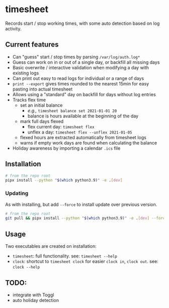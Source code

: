# timesheet

Records start / stop working times, with some auto detection based on log activity.

## Current features

- Can "guess" start / stop times by parsing `/var/log/auth.log*`
- Guess can work on in or out of a single day, or backfill all missing days
- Basic overwrite / interactive validation when modifying a day with existing logs
- Can print out easy to read logs for individual or a range of days
- `print --export` gives times rounded to the nearest 15min for easy pasting into actual timesheet
- Allows using a "standard" day on backfill for days without log entries
- Tracks flex time
  - set an initial balance
    - _e.g.,_ `timesheet balance set 2021-01-01 20`
    - balance is hours available at the beginning of the day
  - mark full days flexed
    - flex current day: `timesheet flex`
    - unflex a day: `timesheet flex --unflex 2021-01-05`
  - flexed hours are extracted automatically from timesheet logs
  - warns if empty work days are found when calculating the balance
- Holiday awareness by importing a calendar `.ics` file

## Installation

```bash
# from the repo root
pipx install --python "$(which python3.9)" -e .[dev]
```

### Updating

As with installing, but add `--force` to install update over previous version.

```bash
# from the repo root
git pull && pipx install --python "$(which python3.9)" -e .[dev] --force
```

## Usage

Two executables are created on installation:

- `timesheet`: full functionality. see: `timesheet --help`
- `clock`: shortcut to `timesheet clock` for easier `clock in`, `clock out`. see: `clock --help`

## TODO:

- integrate with Toggl
- auto holiday detection
